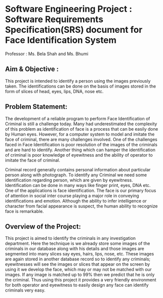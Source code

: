 # Software Engineering Project : Software Requirements Specification(SRS) document for Face Identification System

Professor : Ms. Bela Shah and Ms. Bhumi

## Aim & Objective : 
This project is intended to identify a person using the images previously taken. The identifications can be done on the basis of images stored in the form of slices of head, eyes, lips, DNA, nose etc.

## Problem Statement: 
The development of a reliable program to perform Face Identification of Criminal is still a challenge today. Many had underestimated the complexity of this problem as identification of face is a process that can be easily done by Human eyes. However, for a computer system to model and imitate the face of criminal, there are many challenges involved. One of the challenges faced in Face Identification is poor resolution of the images of the criminals and are hard to identify. Another thing which can hamper the identification of criminal is poor knowledge of eyewitness and the ability of operator to imitate the face 
of criminal.

Criminal record generally contains personal information about particular person along with photograph. To identify any Criminal we need some identification regarding 
person, which are given by eyewitness. Identification can be done in many ways like finger print, eyes, DNA etc. One of the applications is face identification. The face is our primary focus of attention in social inter course playing a major role in conveying identifications and emotion. Although the ability to infer intelligence or character from facial appearance is suspect, the human ability to recognize face is remarkable.

## Overview of the Project:
This project is aimed to identify the criminals in any investigation department. Here the technique is we already store some images of the criminals in our database along with his details and those images are segmented into many slices say eyes, hairs, lips, nose, etc. These images are again stored in another database record so to identify any criminals; eyewitnesses will see the images or slices that appear on the screen by using it we develop the face, which may or may not be matched with our images. If any image is matched up to 99% then we predict that he is only the criminal. Thus using this project it provides a very friendly environment for both operator and eyewitness to easily design any face can identify criminals very easy. 

